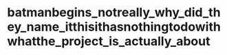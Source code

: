 # batmanbegins_notreally_why_did_they_name_itthisithasnothingtodowithwhatthe_project_is_actually_about